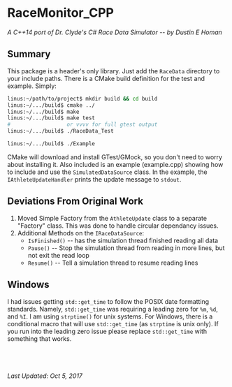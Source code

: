 # RaceMonitor_CPP
*A C++14 port of Dr. Clyde's C# Race Data Simulator -- by Dustin E Homan*
## Summary
This package is a header's only library. Just add the `RaceData` directory to your include paths. There is a CMake build definition for the test and example. Simply:
```bash
linus:~/path/to/project$ mkdir build && cd build
linus:~/.../build$ cmake ../
linus:~/.../build$ make
linus:~/.../build$ make test
#                  or vvvv for full gtest output
linus:~/.../build$ ./RaceData_Test
```
```bash
linus:~/.../build$ ./Example
```
CMake will download and install GTest/GMock, so you don't need to worry about installing it. Also included is an example (example.cpp) showing how to include and use the `SimulatedDataSource` class. In the example, the `IAthleteUpdateHandler` prints the update message to `stdout`.

## Deviations From Original Work
1. Moved Simple Factory from the `AthleteUpdate` class to a separate "Factory" class. This was done to handle circular dependancy issues.
2. Additional Methods on the `IRaceDataSource`:
    * `IsFinished()` -- has the simulation thread finished reading all data
    * `Pause()` -- Stop the simulation thread from reading in more lines, but not exit the read loop
    * `Resume()` -- Tell a simulation thread to resume reading lines

## Windows
I had issues getting `std::get_time` to follow the POSIX date formatting standards. Namely, `std::get_time` was requiring a leading zero for `%m`, `%d`, and `%I`. I am using `strptime()` for unix systems. For Windows, there is a conditional macro that will use `std::get_time` (as `strptime` is unix only). If you run into the leading zero issue please replace `std::get_time` with something that works.
<br>
<br>
<br>
<br>
<br>
*Last Updated: Oct 5, 2017*